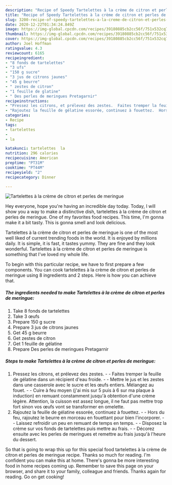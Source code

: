```yaml
---
description: "Recipe of Speedy Tartelettes à la crème de citron et perles de meringue"
title: "Recipe of Speedy Tartelettes à la crème de citron et perles de meringue"
slug: 3200-recipe-of-speedy-tartelettes-a-la-creme-de-citron-et-perles-de-meringue
date: 2020-12-22T01:34:24.849Z
image: https://img-global.cpcdn.com/recipes/39180885cb2cc56f/751x532cq70/tartelettes-a-la-creme-de-citron-et-perles-de-meringue-photo-principale-de-la-recette.jpg
thumbnail: https://img-global.cpcdn.com/recipes/39180885cb2cc56f/751x532cq70/tartelettes-a-la-creme-de-citron-et-perles-de-meringue-photo-principale-de-la-recette.jpg
cover: https://img-global.cpcdn.com/recipes/39180885cb2cc56f/751x532cq70/tartelettes-a-la-creme-de-citron-et-perles-de-meringue-photo-principale-de-la-recette.jpg
author: Joel Hoffman
ratingvalue: 4.3
reviewcount: 6165
recipeingredient:
- "8 fonds de tartelettes"
- "3 ufs"
- "150 g sucre"
- "3 jus de citrons jaunes"
- "45 g beurre"
- " zestes de citron"
- "1 feuille de glatine"
- " Des perles de meringues Pretagarnir"
recipeinstructions:
- "Pressez les citrons, et prélevez des zestes.  Faites tremper la feuille de gélatine dans un récipient d&#39;eau froide.  Mettre le jus et les zestes dans une casserole avec le sucre et les œufs entiers. Mélangez au fouet.  Cuire à feu moyen (j&#39;ai mis sur 5 puis à 6 sur ma plaque à induction) en remuant constamment jusqu&#39;à obtention d&#39;une crème légère. Attention, la cuisson est assez longue, il ne faut pas mettre trop fort sinon vos œufs vont se transformer en omelette."
- "Rajoutez la feuille de gélatine essorée, continuez à fouettez.  Hors du feu, rajoutez le beurre en morceau en fouettant pour bien l&#39;incorporer.  Laissez refroidir un peu en remuant de temps en temps.  Disposez la crème sur vos fonds de tartelettes puis mettre au frais.  Décorez ensuite avec les perles de meringues et remettre au frais jusqu&#39;à l&#39;heure du dessert."
categories:
- Recipe
tags:
- tartelettes
- 
- la

katakunci: tartelettes  la 
nutrition: 296 calories
recipecuisine: American
preptime: "PT31M"
cooktime: "PT44M"
recipeyield: "2"
recipecategory: Dinner

---
```



![Tartelettes à la crème de citron et perles de meringue](https://img-global.cpcdn.com/recipes/39180885cb2cc56f/751x532cq70/tartelettes-a-la-creme-de-citron-et-perles-de-meringue-photo-principale-de-la-recette.jpg)

Hey everyone, hope you're having an incredible day today. Today, I will show you a way to make a distinctive dish, tartelettes à la crème de citron et perles de meringue. One of my favorites food recipes. This time, I'm gonna make it a bit tasty. This is gonna smell and look delicious.



Tartelettes à la crème de citron et perles de meringue is one of the most well liked of current trending foods in the world. It is enjoyed by millions daily. It is simple, it is fast, it tastes yummy. They are fine and they look wonderful. Tartelettes à la crème de citron et perles de meringue is something that I've loved my whole life.


To begin with this particular recipe, we have to first prepare a few components. You can cook tartelettes à la crème de citron et perles de meringue using 8 ingredients and 2 steps. Here is how you can achieve that.

<!--inarticleads1-->

##### The ingredients needed to make Tartelettes à la crème de citron et perles de meringue:

1. Take 8 fonds de tartelettes
1. Take 3 œufs
1. Prepare 150 g sucre
1. Prepare 3 jus de citrons jaunes
1. Get 45 g beurre
1. Get  zestes de citron
1. Get 1 feuille de gélatine
1. Prepare  Des perles de meringues Pretagarnir




<!--inarticleads2-->

##### Steps to make Tartelettes à la crème de citron et perles de meringue:

1. Pressez les citrons, et prélevez des zestes. -  - Faites tremper la feuille de gélatine dans un récipient d&#39;eau froide. -  - Mettre le jus et les zestes dans une casserole avec le sucre et les œufs entiers. Mélangez au fouet. -  - Cuire à feu moyen (j&#39;ai mis sur 5 puis à 6 sur ma plaque à induction) en remuant constamment jusqu&#39;à obtention d&#39;une crème légère. Attention, la cuisson est assez longue, il ne faut pas mettre trop fort sinon vos œufs vont se transformer en omelette.
1. Rajoutez la feuille de gélatine essorée, continuez à fouettez. -  - Hors du feu, rajoutez le beurre en morceau en fouettant pour bien l&#39;incorporer. -  - Laissez refroidir un peu en remuant de temps en temps. -  - Disposez la crème sur vos fonds de tartelettes puis mettre au frais. -  - Décorez ensuite avec les perles de meringues et remettre au frais jusqu&#39;à l&#39;heure du dessert.




So that is going to wrap this up for this special food tartelettes à la crème de citron et perles de meringue recipe. Thanks so much for reading. I'm confident you can make this at home. There's gonna be more interesting food in home recipes coming up. Remember to save this page on your browser, and share it to your family, colleague and friends. Thanks again for reading. Go on get cooking!
